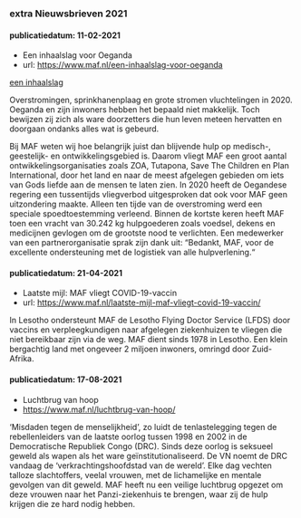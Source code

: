 ### extra Nieuwsbrieven 2021

#### publicatiedatum: 11-02-2021

- Een inhaalslag voor Oeganda
- url: https://www.maf.nl/een-inhaalslag-voor-oeganda

[een inhaalslag](https://www.maf.nl/een-inhaalslag-voor-oeganda)

Overstromingen, sprinkhanenplaag en grote stromen vluchtelingen in 2020. Oeganda en zijn inwoners hebben het bepaald niet makkelijk. Toch bewijzen zij zich als ware doorzetters die hun leven meteen hervatten en doorgaan ondanks alles wat is gebeurd.

Bij MAF weten wij hoe belangrijk juist dan blijvende hulp op medisch-, geestelijk- en ontwikkelingsgebied is. Daarom vliegt MAF een groot aantal ontwikkelingsorganisaties zoals ZOA, Tutapona, Save The Children en Plan International, door het land en naar de meest afgelegen gebieden om iets van Gods liefde aan de mensen te laten zien. In 2020 heeft de Oegandese regering een tussentijds vliegverbod uitgesproken dat ook voor MAF geen uitzondering maakte. Alleen ten tijde van de overstroming werd een speciale spoedtoestemming verleend. Binnen de kortste keren heeft MAF toen een vracht van 30.242 kg hulpgoederen zoals voedsel, dekens en medicijnen gevlogen om de grootste nood te verlichten. Een medewerker van een partnerorganisatie sprak zijn dank uit: “Bedankt, MAF, voor de excellente ondersteuning met de logistiek van alle hulpverlening.“

#### publicatiedatum: 21-04-2021

- Laatste mijl: MAF vliegt COVID-19-vaccin
- url: https://www.maf.nl/laatste-mijl-maf-vliegt-covid-19-vaccin/

In Lesotho ondersteunt MAF de Lesotho Flying Doctor Service (LFDS) door vaccins en verpleegkundigen naar afgelegen ziekenhuizen te vliegen die niet bereikbaar zijn via de weg. MAF dient sinds 1978 in Lesotho. Een klein bergachtig land met ongeveer 2 miljoen inwoners, omringd door Zuid-Afrika.

#### publicatiedatum: 17-08-2021

- Luchtbrug van hoop
- https://www.maf.nl/luchtbrug-van-hoop/

‘Misdaden tegen de menselijkheid’, zo luidt de tenlastelegging tegen de rebellenleiders van de laatste oorlog tussen 1998 en 2002 in de Democratische Republiek Congo (DRC). Sinds deze oorlog is seksueel geweld als wapen als het ware geïnstitutionaliseerd. De VN noemt de DRC vandaag de ‘verkrachtingshoofdstad van de wereld’. Elke dag vechten talloze slachtoffers, veelal vrouwen, met de lichamelijke en mentale gevolgen van dit geweld. MAF heeft nu een veilige luchtbrug opgezet om deze vrouwen naar het Panzi-ziekenhuis te brengen, waar zij de hulp krijgen die ze hard nodig hebben.

